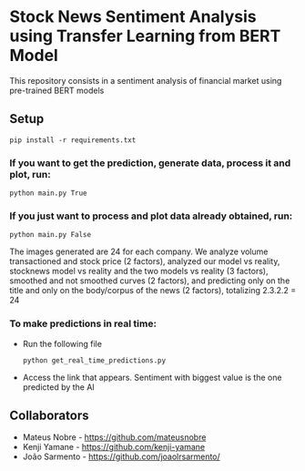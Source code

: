 # Stock News Sentiment Analysis using Transfer Learning from BERT Model
This repository consists in a sentiment analysis of financial market using pre-trained BERT models

## Setup
  ```
  pip install -r requirements.txt
  ```
### If you want to get the prediction, generate data, process it and plot, run:
  ```
  python main.py True
  ```
### If you just want to process and plot data already obtained, run:
  ```
  python main.py False
  ```
The images generated are 24 for each company. We analyze volume transactioned and stock price (2 factors), analyzed our model vs reality, stocknews model vs reality and the two models vs reality (3 factors), smoothed and not smoothed curves (2 factors), and predicting only on the title and  only on the body/corpus of the news (2 factors), totalizing 2.3.2.2 = 24
### To make predictions in real time:
- Run the following file
    ```
    python get_real_time_predictions.py
    ```
- Access the link that appears. Sentiment with biggest value is the one predicted by the AI

## Collaborators

- Mateus Nobre - https://github.com/mateusnobre
- Kenji Yamane - https://github.com/kenji-yamane
- João Sarmento - https://github.com/joaolrsarmento/
